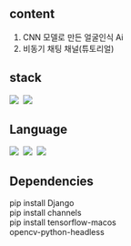 content
---
1. CNN 모델로 만든 얼굴인식 Ai
2. 비동기 채팅 채널(튜토리얼)

stack
---
<img src="https://img.shields.io/badge/Django-092E20?&logo=Django&logoColor=white">&nbsp;&nbsp;<img src="https://img.shields.io/badge/Keras-D00000?&logo=Keras&logoColor=white">

 Language
---
<img src="https://img.shields.io/badge/HTML5-E34F26?&logo=HTML5&logoColor=white">&nbsp;&nbsp;<img src="https://img.shields.io/badge/JavaScript-F7DF1E?&logo=JavaScript&logoColor=white">&nbsp;&nbsp;<img src="https://img.shields.io/badge/Python-3776AB?&logo=Python&logoColor=white">

Dependencies
----
pip install Django\
pip install channels\
pip install tensorflow-macos\
opencv-python-headless


